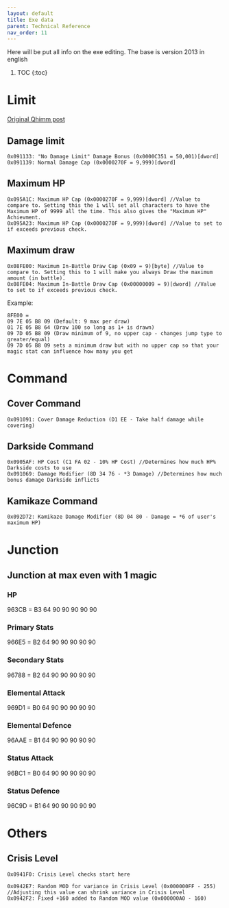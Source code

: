 ```yaml
---
layout: default
title: Exe data
parent: Technical Reference
nav_order: 11
---
```


Here will be put all info on the exe editing. The base is version 2013 in english

1. TOC
{:toc}


# Limit

[Original Qhimm post](https://forums.qhimm.com/index.php?topic=15211.0)

## Damage limit

```
0x091133: "No Damage Limit" Damage Bonus (0x0000C351 = 50,001)[dword]
0x091139: Normal Damage Cap (0x0000270F = 9,999)[dword]
```

## Maximum HP

```
0x095A1C: Maximum HP Cap (0x0000270F = 9,999)[dword] //Value to compare to. Setting this the 1 will set all characters to have the Maximum HP of 9999 all the time. This also gives the "Maximum HP" Achievment.
0x095A23: Maximum HP Cap (0x0000270F = 9,999)[dword] //Value to set to if exceeds previous check.
```

## Maximum draw

```
0x08FE00: Maximum In-Battle Draw Cap (0x09 = 9)[byte] //Value to compare to. Setting this to 1 will make you always Draw the maximum amount (in battle).
0x08FE04: Maximum In-Battle Draw Cap (0x00000009 = 9)[dword] //Value to set to if exceeds previous check.
```
Example:
```
8FE00 =
09 7E 05 B8 09 (Default: 9 max per draw)
01 7E 05 B8 64 (Draw 100 so long as 1+ is drawn)
09 7D 05 B8 09 (Draw minimum of 9, no upper cap - changes jump type to greater/equal)
09 7D 05 B8 09 sets a minimum draw but with no upper cap so that your magic stat can influence how many you get
```

# Command
## Cover Command

```
0x091091: Cover Damage Reduction (D1 EE - Take half damage while covering)
```

## Darkside Command

```
0x0905AF: HP Cost (C1 FA 02 - 10% HP Cost) //Determines how much HP% Darkside costs to use
0x091069: Damage Modifier (8D 34 76 - *3 Damage) //Determines how much bonus damage Darkside inflicts
```

## Kamikaze Command

```
0x092D72: Kamikaze Damage Modifier (8D 04 80 - Damage = *6 of user's maximum HP)
```

# Junction
## Junction at max even with 1 magic

### HP
963CB = B3 64 90 90 90 90 90

### Primary Stats
966E5 = B2 64 90 90 90 90 90

### Secondary Stats
96788 = B2 64 90 90 90 90 90

### Elemental Attack
969D1 = B0 64 90 90 90 90 90

### Elemental Defence
96AAE = B1 64 90 90 90 90 90

### Status Attack
96BC1 = B0 64 90 90 90 90 90

### Status Defence
96C9D = B1 64 90 90 90 90 90

# Others 
## Crisis Level 

```
0x0941F0: Crisis Level checks start here

0x0942E7: Random MOD for variance in Crisis Level (0x000000FF - 255) //Adjusting this value can shrink variance in Crisis Level
0x0942F2: Fixed +160 added to Random MOD value (0x000000A0 - 160)
```
